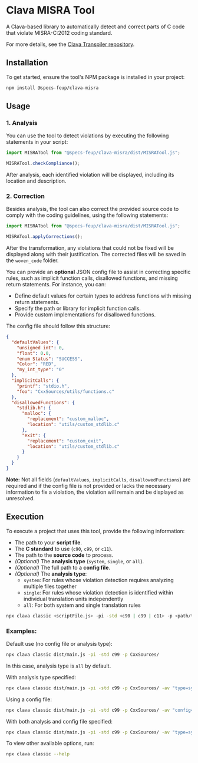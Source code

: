 # Clava MISRA Tool

A Clava-based library to automatically detect and correct parts of C code that violate MISRA-C:2012 coding standard.

For more details, see the [Clava Transpiler repository](https://github.com/specs-feup/clava).

## Installation

To get started, ensure the tool's NPM package is installed in your project:

```bash
npm install @specs-feup/clava-misra
```

## Usage

### 1. Analysis
You can use the tool to detect violations by executing the following statements in your script:

```ts
import MISRATool from "@specs-feup/clava-misra/dist/MISRATool.js";

MISRATool.checkCompliance();
```
After analysis, each identified violation will be displayed, including its location and description.

### 2. Correction
Besides analysis, the tool can also correct the provided source code to comply with the coding guidelines, using the following statements:

```ts
import MISRATool from "@specs-feup/clava-misra/dist/MISRATool.js";

MISRATool.applyCorrections();
```

After the transformation, any violations that could not be fixed will be displayed along with their justification. The corrected files will be saved in the `woven_code` folder.

You can provide an **optional** JSON config file to assist in correcting specific rules, such as implicit function calls, disallowed functions, and missing return statements. For instance, you can:
-  Define default values for certain types to address functions with missing return statements.
- Specify the path or library for implicit function calls.
- Provide custom implementations for disallowed functions.

The config file should follow this structure:
```json
{
  "defaultValues": {
    "unsigned int": 0,  
    "float": 0.0,
    "enum Status": "SUCCESS",
    "Color": "RED",
    "my_int_type": "0"
  }, 
  "implicitCalls": {
    "printf": "stdio.h",
    "foo": "CxxSources/utils/functions.c"
  },
  "disallowedFunctions": {
    "stdlib.h": {
      "malloc": {
        "replacement": "custom_malloc",
        "location": "utils/custom_stdlib.c"
      },
      "exit": {
        "replacement": "custom_exit",
        "location": "utils/custom_stdlib.c"
      }
    }
  }
}
```
**Note:** Not all fields (`defaultValues`, `implicitCalls`, `disallowedFunctions`) are required and if the config file is not provided or lacks the necessary information to fix a violation, the violation will remain and be displayed as unresolved. 


## Execution

To execute a project that uses this tool, provide the following information:

- The path to your **script file**. 
- The **C standard** to use (`c90`, `c99`, or `c11`).
- The path to the **source code** to process.
- *(Optional)* The **analysis type** (`system`, `single`, or `all`).
- *(Optional)* The full path to a **config file**.
- *(Optional)* The **analysis type**:
  - `system`: For rules whose violation detection requires analyzing multiple files together
  - `single`: For rules whose violation detection is identified within individual translation units independently
  - `all`: For both system and single translation rules

```bash
npx clava classic <scriptFile.js> -pi -std <c90 | c99 | c11> -p <path/to/source/code> [-av "<options>"]
```

### Examples:

Default use (no config file or analysis type):

```bash
npx clava classic dist/main.js -pi -std c99 -p CxxSources/
```
In this case, analysis type is `all` by default.

With analysis type specified:
```bash
npx clava classic dist/main.js -pi -std c99 -p CxxSources/ -av "type=system"
```

Using a config file:
```bash
npx clava classic dist/main.js -pi -std c99 -p CxxSources/ -av "config=misra_config.json"
```

With both analysis and config file specified:
```bash
npx clava classic dist/main.js -pi -std c99 -p CxxSources/ -av "type=system config=misra_config.json"
```

To view other available options, run:

```bash
npx clava classic --help
```